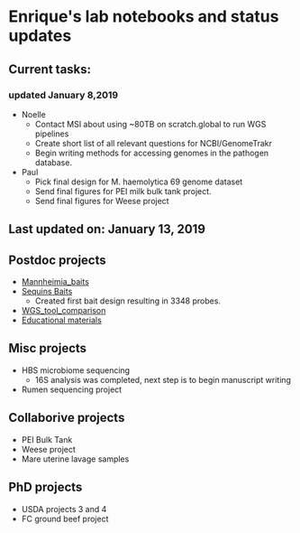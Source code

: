 # Enrique's lab notebooks and status updates


## Current tasks:
### updated January 8,2019
* Noelle
  * Contact MSI about using ~80TB on scratch.global to run WGS pipelines
  * Create short list of all relevant questions for NCBI/GenomeTrakr
  * Begin writing methods for accessing genomes in the pathogen database.
* Paul
  * Pick final design for M. haemolytica 69 genome dataset
  * Send final figures for PEI milk bulk tank project.
  * Send final figures for Weese project




## Last updated on: January 13, 2019

Postdoc projects
----------------
* [Mannheimia_baits](https://github.com/EnriqueDoster/project_lab_notebooks/blob/master/postdoc_projects/Mannheimia_baits.md)
* [Sequins Baits](https://github.com/EnriqueDoster/project_lab_notebooks/blob/master/Other_projects/Baits_for_sequins_notebook.md)
  * Created first bait design resulting in 3348 probes.
* [WGS_tool_comparison](https://github.com/EnriqueDoster/project_lab_notebooks/blob/master/postdoc_projects/WGS_tool_comparison.md)
* [Educational materials](https://github.com/EnriqueDoster/project_lab_notebooks/blob/master/postdoc_projects/Educational_materials.md)

Misc projects
----------------
* HBS microbiome sequencing
  * 16S analysis was completed, next step is to begin manuscript writing
* Rumen sequencing project

Collaborive projects
----------------
* PEI Bulk Tank
* Weese project
* Mare uterine lavage samples


PhD projects
----------------
* USDA projects 3 and 4
* FC ground beef project


